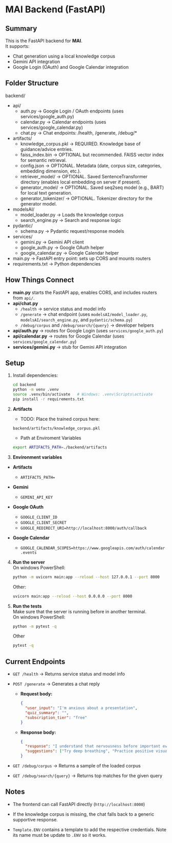 # MAI Backend (FastAPI)
## Summary
This is the FastAPI backend for **MAI**.  
It supports:
- Chat generation using a local knowledge corpus
- Gemini API integration
- Google Login (OAuth) and Google Calendar integration


## Folder Structure

backend/
- api/
  - auth.py → Google Login / OAuth endpoints (uses services/google_auth.py)
  - calendar.py → Calendar endpoints (uses services/google_calendar.py)
  - chat.py → Chat endpoints: /health, /generate, /debug/*
- artifacts/ 
  - knowledge_corpus.pkl → REQUIRED. Knowledge base of guidance/advice entries.
  - faiss_index.bin → OPTIONAL but recommended. FAISS vector index for semantic retrieval.
  - config.json → OPTIONAL. Metadata (date, corpus size, categories, embedding dimension, etc.).
  - retriever_model/ → OPTIONAL. Saved SentenceTransformer directory (enables local embedding on server if present).
  - generator_model/ → OPTIONAL. Saved seq2seq model (e.g., BART) for local text generation.
  - generator_tokenizer/ → OPTIONAL. Tokenizer directory for the generator model.
- modelsAI/
  - model_loader.py → Loads the knowledge corpus
  - search_engine.py → Search and response logic
- pydantic/
  - schema.py → Pydantic request/response models
- services/
  - gemini.py → Gemini API client
  - google_auth.py → Google OAuth helper
  - google_calendar.py → Google Calendar helper
- main.py → FastAPI entry point: sets up CORS and mounts routers
- requirements.txt → Python dependencies



## How Things Connect

- **main.py** starts the FastAPI app, enables CORS, and includes routers from `api/`.
- **api/chat.py**  
  - `/health` → service status and model info  
  - `/generate` → chat endpoint (uses `modelsAI/model_loader.py`, `modelsAI/search_engine.py`, and `pydantic/schema.py`)  
  - `/debug/corpus` and `/debug/search/{query}` → developer helpers
- **api/auth.py** → routes for Google Login (uses `services/google_auth.py`)  
- **api/calendar.py** → routes for Google Calendar (uses `services/google_calendar.py`)  
- **services/gemini.py** → stub for Gemini API integration



## Setup

1. Install dependencies:
   ```bash
   cd backend
   python -m venv .venv
   source .venv/bin/activate   # Windows: .venv\Scripts\activate
   pip install -r requirements.txt
   ```

2. **Artifacts**
    - TODO: Place the trained corpus here:
     ```
     backend/artifacts/knowledge_corpus.pkl
     ```
    - Path at Enviroment Variables
     ```bash
     export ARTIFACTS_PATH=./backend/artifacts
     ```

3. **Environment variables**
- **Artifacts**
  - `ARTIFACTS_PATH=`

- **Gemini**
  - `GEMINI_API_KEY`

- **Google OAuth**
  - `GOOGLE_CLIENT_ID`
  - `GOOGLE_CLIENT_SECRET`
  - `GOOGLE_REDIRECT_URI=http://localhost:8000/auth/callback`

- **Google Calendar**
  - `GOOGLE_CALENDAR_SCOPES=https://www.googleapis.com/auth/calendar.events`

  
4. **Run the server**\
  On windows PowerShell:
    ```bash
    python -m uvicorn main:app --reload --host 127.0.0.1 --port 8000
    ```
    Other:
      ```bash
      uvicorn main:app --reload --host 0.0.0.0 --port 8000
      ```
5. **Run the tests**\
Make sure that the server is running before in another terminal.\
  On windows PowerShell:
    ```bash
    python -m pytest -q
    ```
    Other
    ```bash
    pytest -q
    ```
## Current Endpoints

- `GET /health` → Returns service status and model info

- `POST /generate` → Generates a chat reply  
  - **Request body:**
    ```json
    {
      "user_input": "I'm anxious about a presentation",
      "quiz_summary": "",
      "subscription_tier": "free"
    }
    ```
  - **Response body:**
    ```json
    {
      "response": "I understand that nervousness before important events. Try taking deep breaths...",
      "suggestions": ["Try deep breathing", "Practice positive visualization"]
    }
    ```

- `GET /debug/corpus` → Returns a sample of the loaded corpus  

- `GET /debug/search/{query}` → Returns top matches for the given query  

## Notes

- The frontend can call FastAPI directly (`http://localhost:8000`)   

- If the knowledge corpus is missing, the chat falls back to a generic supportive response.

- `Template.ENV` contains a template to add the respective credentials. Note its name must be update to `.ENV` so it works.


